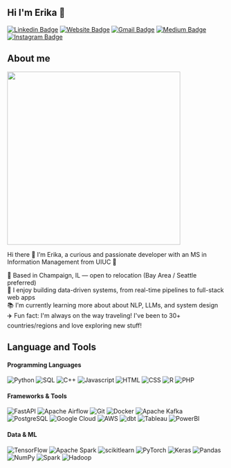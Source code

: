 ## Hi I'm Erika 🌱

[![Linkedin Badge](https://img.shields.io/badge/-LinkedIn-blue?style=flat&logo=Linkedin&logoColor=white&link=https://www.linkedin.com/in/i-hsuan-lee/)](https://www.linkedin.com/in/i-hsuan-lee/)
[![Website Badge](https://img.shields.io/badge/-Website-47CCCC?style=flat&logo=Google-Chrome&logoColor=white&link=https://erikalee1217.github.io)](https://erikalee1217.github.io)
[![Gmail Badge](https://img.shields.io/badge/-Gmail-c14438?style=flat&logo=Gmail&logoColor=white&link=mailto:ihsuan.lee1217@gmail.com)](mailto:ihsuan.lee1217@gmail.com)
[![Medium Badge](https://img.shields.io/badge/-Medium-000000?style=flat&labelColor=000000&logo=Medium&link=https://medium.com/@erikalee)](https://erika-lee.medium.com)
[![Instagram Badge](https://img.shields.io/badge/-Instagram-purple?style=flat&logo=instagram&logoColor=white&link=https://instagram.com/erika_lee1217/)](https://instagram.com/erika_lee1217)

## About me
<img src="https://github.com/erikalee1217/erikalee1217/assets/43957055/781a627b-1c85-479d-86b1-d97cf0b5cf41" width="400">

Hi there 👋 I’m Erika, a curious and passionate developer with an MS in Information Management from UIUC 🌽  
  
📍 Based in Champaign, IL — open to relocation (Bay Area / Seattle preferred)  
🔧 I enjoy building data-driven systems, from real-time pipelines to full-stack web apps  
📚 I'm currently learning more about about NLP, LLMs, and system design  
✈️ Fun fact: I'm always on the way traveling! I've been to 30+ countries/regions and love exploring new stuff!  

## Language and Tools
#### Programming Languages
![Python](https://img.shields.io/badge/-Python-DC143C?style=flat&logo=python&logoColor=white)
![SQL](https://img.shields.io/badge/-SQL-2F4F4F?style=flat&logo=mysql&logoColor=white)
![C++](https://img.shields.io/badge/-C++-483D8B?style=flat&logo=Cplusplus&logoColor=white)
![Javascript](https://img.shields.io/badge/-JavaScript-FFD700?style=flat&logo=javascript&logoColor=white)
![HTML](https://img.shields.io/badge/-HTML-B22222?style=flat&logo=HTML5&logoColor=white)
![CSS](https://img.shields.io/badge/-CSS-4169E1?style=flat&logo=CSS3&logoColor=white)
![R](https://img.shields.io/badge/-R-9370DB?style=flat&logo=r&logoColor=white)
![PHP](https://img.shields.io/badge/-PHP-008000?style=flat&logo=PHP&logoColor=white)

#### Frameworks & Tools
![FastAPI](https://img.shields.io/badge/FastAPI-009688?style=flat&logo=fastapi&logoColor=white)
![Apache Airflow](https://img.shields.io/badge/Apache_Airflow-017CEE?style=flat&logo=apache-airflow&logoColor=white)
![Git](https://img.shields.io/badge/Git-F05032?style=flat&logo=git&logoColor=white)
![Docker](https://img.shields.io/badge/Docker-2496ED?style=flat&logo=docker&logoColor=white)
![Apache Kafka](https://img.shields.io/badge/Apache_Kafka-231F20?style=flat&logo=apache-kafka&logoColor=white)
![PostgreSQL](https://img.shields.io/badge/PostgreSQL-336791?style=flat&logo=postgresql&logoColor=white)
![Google Cloud](https://img.shields.io/badge/Google_Cloud-4285F4?style=flat&logo=google-cloud&logoColor=white)
![AWS](https://img.shields.io/badge/AWS-232F3E?style=flat&logo=amazon-aws&logoColor=white)
![dbt](https://img.shields.io/badge/dbt-F37C20?style=flat&logo=dbt&logoColor=white)
![Tableau](https://img.shields.io/badge/Tableau-E97627?style=flat&logo=tableau&logoColor=white)
![PowerBI](https://img.shields.io/badge/PowerBI-F2C811?style=flat&logo=powerbi&logoColor=black)

#### Data & ML
![TensorFlow](https://img.shields.io/badge/TensorFlow-FF6F00?style=flat&logo=tensorflow&logoColor=white)
![Apache Spark](https://img.shields.io/badge/Apache_Spark-E25A1C?style=flat&logo=apachespark&logoColor=white)
![scikitlearn](https://img.shields.io/badge/-Scikitlearn-6A5ACD?style=flat&logo=scikitlearn&logoColor=white)
![PyTorch](https://img.shields.io/badge/PyTorch-EE4C2C?style=flat&logo=pytorch&logoColor=white)
![Keras](https://img.shields.io/badge/Keras-D00000?style=flat&logo=keras&logoColor=white)
![Pandas](https://img.shields.io/badge/Pandas-150458?style=flat&logo=pandas&logoColor=white)
![NumPy](https://img.shields.io/badge/NumPy-013243?style=flat&logo=numpy&logoColor=white)
![Spark](https://img.shields.io/badge/Spark-FF7F00?style=flat&logo=apachespark&logoColor=white)
![Hadoop](https://img.shields.io/badge/Hadoop-66CCFF?style=flat&logo=apachehadoop&logoColor=white)
